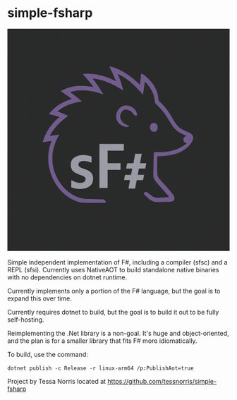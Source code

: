# simple-fsharp

![SimpleFSharp logo](assets/logo.png)

Simple independent implementation of F#, including a compiler (sfsc) and a REPL (sfsi). Currently uses NativeAOT to build standalone native binaries with no dependencies on dotnet runtime.

Currently implements only a portion of the F# language, but the goal is to expand this over time.

Currently requires dotnet to build, but the goal is to build it out to be fully self-hosting.

Reimplementing the .Net library is a non-goal. It's huge and object-oriented, and the plan is for a smaller library that fits F# more idiomatically.

To build, use the command:

    dotnet publish -c Release -r linux-arm64 /p:PublishAot=true

Project by Tessa Norris
located at https://github.com/tessnorris/simple-fsharp
